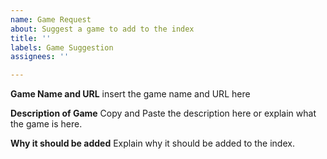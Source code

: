 ```yaml
---
name: Game Request
about: Suggest a game to add to the index
title: ''
labels: Game Suggestion
assignees: ''

---
```


**Game Name and URL**
insert the game name and URL here

**Description of Game**
Copy and Paste the description here or explain what the game is here.

**Why it should be added**
Explain why it should be added to the index.
